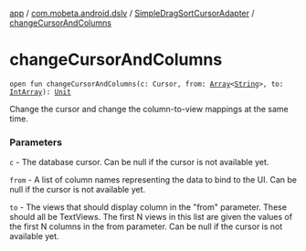 [app](../../index.md) / [com.mobeta.android.dslv](../index.md) / [SimpleDragSortCursorAdapter](index.md) / [changeCursorAndColumns](.)

# changeCursorAndColumns

`open fun changeCursorAndColumns(c: Cursor, from: `[`Array`](https://kotlinlang.org/api/latest/jvm/stdlib/kotlin/-array/index.html)`<`[`String`](https://kotlinlang.org/api/latest/jvm/stdlib/kotlin/-string/index.html)`>, to: `[`IntArray`](https://kotlinlang.org/api/latest/jvm/stdlib/kotlin/-int-array/index.html)`): `[`Unit`](https://kotlinlang.org/api/latest/jvm/stdlib/kotlin/-unit/index.html)

Change the cursor and change the column-to-view mappings at the same time.

### Parameters

`c` - The database cursor. Can be null if the cursor is not available yet.

`from` - A list of column names representing the data to bind to the UI. Can be null if the cursor is not available yet.

`to` - The views that should display column in the "from" parameter. These should all be TextViews. The first N views in this list are given the values of the first N columns in the from parameter. Can be null if the cursor is not available yet.
